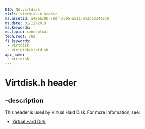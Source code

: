 ```yaml
---
UID: NA:virtdisk
title: Virtdisk.h header
ms.assetid: a48ab29b-70df-3605-aa11-a93da33433d8
ms.date: 01/11/2019
ms.keywords: 
ms.topic: conceptual
tech.root: vhd
f1_keywords:
 - virtdisk
 - virtdisk/virtdisk
api_name:
 - virtdisk
---
```


# Virtdisk.h header


## -description

This header is used by Virtual Hard Disk. For more information, see:

- [Virtual Hard Disk](../_vhd/index.md)

